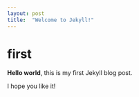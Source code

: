 ```yaml
---
layout: post
title:  "Welcome to Jekyll!"
---
```


# first

**Hello world**, this is my first Jekyll blog post.

I hope you like it!
